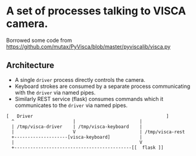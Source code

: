 # A set of processes talking to VISCA camera.

Borrowed some code from
https://github.com/mutax/PyVisca/blob/master/pyviscalib/visca.py

## Architecture

* A single `driver` process directly controls the camera.
* Keyboard strokes are consumed by a separate process communicating with the
`driver` via named pipes.
* Similarly REST service (flask) consumes commands which it communicates to the
`driver` via named pipes.


```
[   Driver                                                  ]
  ^                      |                        |
  | /tmp/visca-driver    | /tmp/visca-keyboard    |
  |                      V                        | /tmp/visca-rest
  +--------------------[visca-keyboard]           |
  |                                               V
  +--------------------------------------------[[  flask ]]



```
